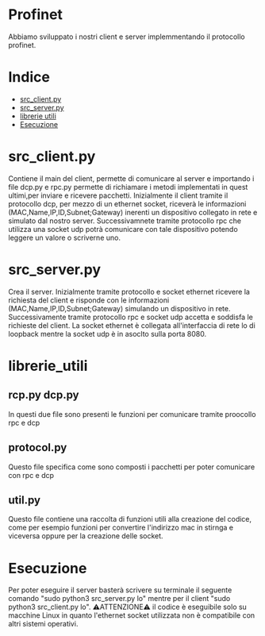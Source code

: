 # Profinet
Abbiamo sviluppato i nostri client e server implemmentando il protocollo profinet.

# Indice

- [src_client.py](#src_client.py)
- [src_server.py](#src_server.py)
- [librerie utili](#librerie_utili)
- [Esecuzione](#Esecuzione)

# src_client.py

Contiene il main del client, permette di comunicare al server e importando i file dcp.py e rpc.py permette di richiamare i metodi implementati in quest ultimi,per inviare e ricevere pacchetti. Inizialmente il client tramite il protocollo dcp, per mezzo di un ethernet socket, riceverà le informazioni (MAC,Name,IP,ID,Subnet;Gateway) inerenti un dispositivo collegato in rete e simulato dal nostro server. Successivamnete tramite protocollo rpc che utilizza una socket udp potrà comunicare con tale dispositivo potendo leggere un valore o scriverne uno.

# src_server.py

Crea il server. Inizialmente tramite protocollo e socket ethernet ricevere la richiesta del client e risponde con le informazioni (MAC,Name,IP,ID,Subnet;Gateway) simulando un dispositivo in rete. Successivamente tramite protocollo rpc e socket udp accetta e soddisfa le richieste del client. La socket ethernet è collegata all'interfaccia di rete lo di loopback mentre la socket udp è in asoclto sulla porta 8080.

# librerie_utili
## rcp.py dcp.py 
In questi due file sono presenti le funzioni per comunicare tramite proocollo rpc e dcp
## protocol.py 
Questo file specifica come sono composti i pacchetti per poter comunicare con rpc e dcp
## util.py
Questo file contiene una raccolta di funzioni utili alla creazione del codice, come per esempio funzioni per convertire l'indirizzo mac in stirnga e viceversa oppure per la creazione delle socket.

# Esecuzione
Per poter eseguire il server basterà scrivere su terminale il seguente comando "sudo python3 src_server.py lo" mentre per il client "sudo python3 src_client.py lo". ⚠️ATTENZIONE⚠️ il codice è eseguibile solo su macchine Linux in quanto l'ethernet socket utilizzata non è compatibile con altri sistemi operativi.
